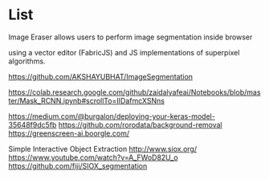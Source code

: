 # List

Image Eraser allows users to perform image segmentation inside browser 

using a vector editor (FabricJS) and JS implementations of superpixel algorithms.

https://github.com/AKSHAYUBHAT/ImageSegmentation



https://colab.research.google.com/github/zaidalyafeai/Notebooks/blob/master/Mask_RCNN.ipynb#scrollTo=IIDafmcXSNns



https://medium.com/@burgalon/deploying-your-keras-model-35648f9dc5fb
https://github.com/rorodata/background-removal
https://greenscreen-ai.boorgle.com/


Simple Interactive Object Extraction
http://www.siox.org/
https://www.youtube.com/watch?v=A_FWoD82U_o
https://github.com/fiji/SIOX_segmentation







